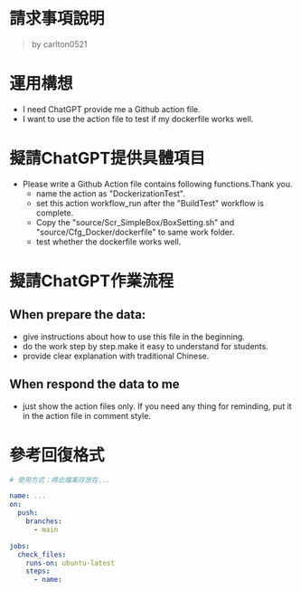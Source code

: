 請求事項說明
========
> by carlton0521

# 運用構想

- I need ChatGPT provide me a Github action file. 
- I want to use the action file to test if my dockerfile works well. 

# 擬請ChatGPT提供具體項目

- Please write a Github Action file contains following functions.Thank you.
  * name the action as "DockerizationTest".
  * set this action workflow_run after the "BuildTest" workflow is complete.
  * Copy the "source/Scr_SimpleBox/BoxSetting.sh" and "source/Cfg_Docker/dockerfile" to same work folder.
  * test whether the dockerfile works well.

# 擬請ChatGPT作業流程

## When prepare the data:
- give instructions about how to use this file in the beginning.
- do the work step by step.make it easy to understand for students.
- provide clear explanation with traditional Chinese.

## When respond the data to me
- just show the action files only. If you need any thing for reminding, put it in the action file in comment style.

# 參考回復格式

```yaml
# 使用方式：將此檔案存放在...

name: ...
on:
  push:
    branches:
      - main

jobs:
  check_files:
    runs-on: ubuntu-latest
    steps:
      - name: 
```